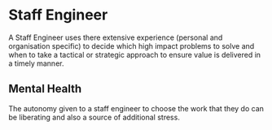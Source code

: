 # Staff Engineer

A Staff Engineer uses there extensive experience (personal and organisation specific) to decide which high impact problems to solve and when to take a tactical or strategic approach to ensure value is delivered in a timely manner.


## Mental Health

The autonomy given to a staff engineer to choose the work that they do can be liberating and also a source of additional stress.
